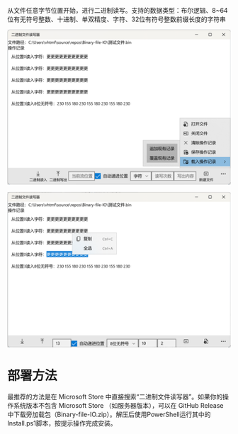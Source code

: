 从文件任意字节位置开始，进行二进制读写。支持的数据类型：布尔逻辑、8~64位有无符号整数、十进制、单双精度、字符、32位有符号整数前缀长度的字符串

![](截图1.png)

![](截图2.png)

# 部署方法
最推荐的方法是在 Microsoft Store 中直接搜索“二进制文件读写器”。如果你的操作系统版本不包含 Microsoft Store （如服务器版本），可以在 GitHub Release 中下载旁加载包（Binary-file-IO.zip）。解压后使用PowerShell运行其中的Install.ps1脚本，按提示操作完成安装。
